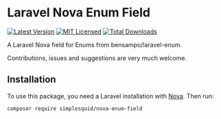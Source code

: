 # Laravel Nova Enum Field
[![Latest Version](https://img.shields.io/github/release/simplesquid/nova-enum-field.svg?style=flat-square)](https://github.com/simplesquid/nova-vend/releases)
[![MIT Licensed](https://img.shields.io/badge/license-MIT-brightgreen.svg?style=flat-square)](LICENSE)
[![Total Downloads](https://img.shields.io/packagist/dt/simplesquid/nova-enum-field.svg?style=flat-square)](https://packagist.org/packages/simplesquid/nova-vend)

A Laravel Nova field for Enums from bensampo/laravel-enum.

Contributions, issues and suggestions are very much welcome.

## Installation

To use this package, you need a Laravel installation with [Nova](https://nova.laravel.com). Then run:

```bash
composer require simplesquid/nova-enum-field
```
